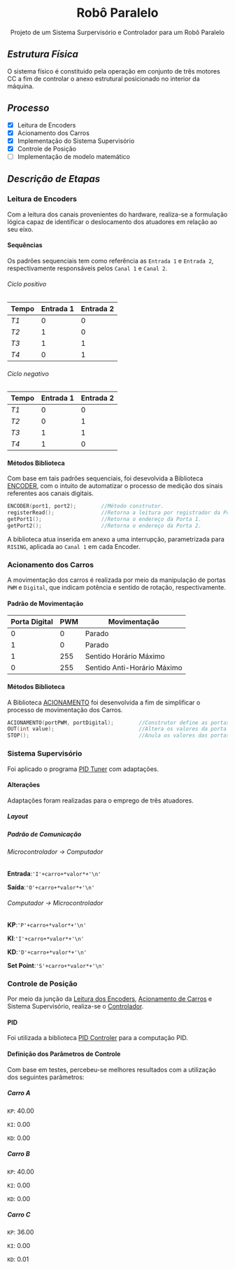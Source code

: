 <h1 align='center'>Robô Paralelo</h1>
<p align='center'>Projeto de um Sistema Surpervisório e Controlador para um Robô Paralelo</p>

## *Estrutura Física*

O sistema físico é constituido pela operação em conjunto de três motores CC a fim de controlar o anexo estrutural posicionado no interior da máquina.

## *Processo*

- [x] Leitura de Encoders
- [x] Acionamento dos Carros
- [x] Implementação do Sistema Supervisório
- [x] Controle de Posição
- [ ] Implementação de modelo matemático

## *Descrição de Etapas*
### Leitura de Encoders
Com a leitura dos canais provenientes do hardware, realiza-se a formulação lógica capaz de identificar o deslocamento dos atuadores em relação ao seu eixo.
#### Sequências
Os padrões sequenciais tem como referência as `Entrada 1` e `Entrada 2`, respectivamente responsáveis pelos `Canal 1` e `Canal 2`.

###### Ciclo positivo 
| Tempo | Entrada 1 | Entrada 2 |
|-------|-----------|-----------|
|*T1*|0|0|
|*T2*|1|0|
|*T3*|1|1|
|*T4*|0|1|

###### Ciclo negativo
| Tempo | Entrada 1 | Entrada 2 |
|-------|-----------|-----------|
|*T1*|0|0|
|*T2*|0|1|
|*T3*|1|1|
|*T4*|1|0|

#### Métodos Biblioteca
Com base em tais padrões sequenciais, foi desevolvida a Biblioteca <a href='./BIBLIOTECAS/ENCODER'>ENCODER</a>, com o intuito de automatizar o processo de medição dos sinais referentes aos canais digitais.

```c++
ENCODER(port1, port2);        //Método construtor.
registerRead();               //Retorna a leitura por registrador da Porta 2.
getPort1();                   //Retorna o endereço da Porta 1.
getPort2();                   //Retorna o endereço da Porta 2.
```
A biblioteca atua inserida em anexo a uma interrupção, parametrizada para `RISING`, aplicada ao `Canal 1` em cada Encoder.

### Acionamento dos Carros

A movimentação dos carros é realizada por meio da manipulação de portas `PWM` e `Digital`, que indicam potência e sentido de rotação, respectivamente.
#### Padrão de Movimentação
| Porta Digital | PWM | Movimentação |
|-------|-----------|-----------|
| 0 | 0 | Parado |
| 1 | 0 | Parado |
| 1 | 255 | Sentido Horário Máximo |
| 0 | 255 | Sentido Anti-Horário Máximo |

#### Métodos Biblioteca
A Biblioteca <a href="./BIBLIOTECAS/ACIONAMENTO">ACIONAMENTO</a> foi desenvolvida a fim de simplificar o processo de movimentação dos Carros.
  
```c++
ACIONAMENTO(portPWM, portDigital);        //Construtor define as portas como saída
OUT(int value);                           //Altera os valores da porta de saída de acordo com "value".
STOP();                                   //Anula os valores das portas de saída.
```

### Sistema Supervisório
Foi aplicado o programa <a href="https://github.com/AsafeSilva/PID-Tuner-Controller/tree/master/PIDTuner">PID Tuner</a> com adaptações.

#### Alterações
Adaptações foram realizadas para o emprego de três atuadores.
##### Layout
##### Padrão de Comunicação
###### Microcontrolador -> Computador
**Entrada**:`'I'+carro+*valor*+'\n'`

**Saída**:`'O'+carro+*valor*+'\n'`

###### Computador -> Microcontrolador
**KP**:`'P'+carro+*valor*+'\n'`

**KI**:`'I'+carro+*valor*+'\n'`

**KD**:`'D'+carro+*valor*+'\n'`

**Set Point**:`'S'+carro+*valor*+'\n'`


### Controle de Posição

Por meio da junção da <a href='./Leitura_de_Encoders/Leitura_de_Encoders.ino'>Leitura dos Encoders</a>, <a href='./Acionamento_carro/Acionamento_carro.ino'>Acionamento de Carros</a> e Sistema Supervisório, realiza-se o <a href='./Controlador/Controlador.ino'>Controlador</a>.
#### PID
Foi utilizada a biblioteca <a href='https://github.com/AsafeSilva/PID-Tuner-Controller/tree/master/Controller/C%2B%2B'>PID Controler</a> para a computação PID.

#### Definição dos Parâmetros de Controle
Com base em testes, percebeu-se melhores resultados com a utilização dos seguintes parâmetros:
##### Carro A
`KP`: 40.00

`KI`: 0.00

`KD`: 0.00
##### Carro B
`KP`: 40.00

`KI`: 0.00

`KD`: 0.00
##### Carro C
`KP`: 36.00

`KI`: 0.00

`KD`: 0.01



